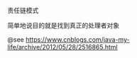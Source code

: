 责任链模式


简单地说目的就是找到真正的处理者对象

@see https://www.cnblogs.com/java-my-life/archive/2012/05/28/2516865.html